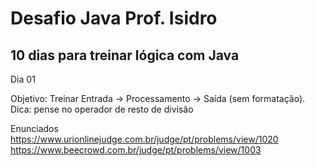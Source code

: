 <html>
<head>
<h1>Desafio Java Prof. Isidro</h1>
</head>
<body>
<h2>10 dias para treinar lógica com Java</h2>

Dia 01

Objetivo: Treinar Entrada -> Processamento -> Saída (sem formatação). Dica: pense no operador de resto de divisão

Enunciados</br>
https://www.urionlinejudge.com.br/judge/pt/problems/view/1020</br>
https://www.beecrowd.com.br/judge/pt/problems/view/1003

</body>
</html>
